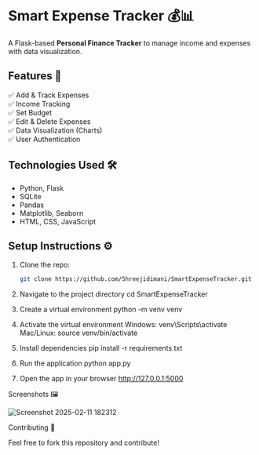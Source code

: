 # Smart Expense Tracker 💰📊

A Flask-based **Personal Finance Tracker** to manage income and expenses with data visualization.

## Features 🚀
✅ Add & Track Expenses  
✅ Income Tracking  
✅ Set Budget  
✅ Edit & Delete Expenses  
✅ Data Visualization (Charts)  
✅ User Authentication  

## Technologies Used 🛠️
- Python, Flask  
- SQLite  
- Pandas  
- Matplotlib, Seaborn  
- HTML, CSS, JavaScript  

## Setup Instructions ⚙️
1. Clone the repo:  
   ```bash
   git clone https://github.com/Shreejidimani/SmartExpenseTracker.git
   
2. Navigate to the project directory
   cd SmartExpenseTracker
   
3. Create a virtual environment
   python -m venv venv
   
4. Activate the virtual environment
   Windows:
     venv\Scripts\activate
   Mac/Linux:
     source venv/bin/activate

5. Install dependencies
   pip install -r requirements.txt

6. Run the application
   python app.py

7. Open the app in your browser
    http://127.0.0.1:5000

Screenshots 🖼️

   ![Screenshot 2025-02-11 182312](https://github.com/user-attachments/assets/3a505970-bd4d-4d9b-b391-4884495054de)

Contributing 🤝

Feel free to fork this repository and contribute!

   

